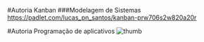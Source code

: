 #Autoria Kanban
###Modelagem de Sistemas
https://padlet.com/lucas_pn_santos/kanban-prw706s2w820a20r

#Autoria Programação de aplicativos
![thumb](https://github.com/lukinha05/PortifolioTerceirao/assets/102531983/1711f247-5014-4f60-b945-f809843ce247)
